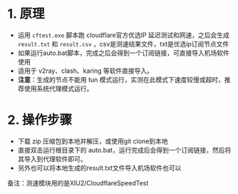 # 1. 原理
- 运用 `cftest.exe` 脚本跑 cloudflare官方优选IP 延迟测试和网速，之后会生成 `result.txt` 和 `result.csv` ，csv是测速结果文件，txt是优选ip订阅节点文件
- 如果运行auto.bat脚本，完成之后会得到一个订阅链接，可直接导入机场软件使用
- 适用于 v2ray、clash、karing 等软件直接导入。
- **注意**：生成的节点不能用 tun 模式运行，实测在此模式下速度较慢或超时，推荐使用系统代理模式运行。

# 2. 操作步骤
- 下载 zip 压缩包到本地并解压，或使用git clone到本地
- 直接双击运行根目录下的 auto.bat，运行完成后会得到一个订阅链接，然后将其导入到代理软件即可。
- 另外也可以将本地生成的result.txt文件导入机场软件也可以

备注：测速模块用的是XIU2/CloudflareSpeedTest
